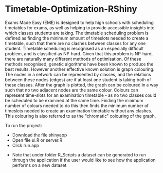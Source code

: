# Timetable-Optimization-RShiny
Exams Made Easy (EME) is designed to help high schools with scheduling timetables for exams, as well as helping to provide accessible insights into which classes students are taking. The timetable scheduling problem is defined as finding the minimum amount of timeslots needed to create a timetable, such that there are no clashes between classes for any one student. Timetable scheduling is recognised as an especially difficult problem, and is classified as NP-hard. Given that this problem is NP-hard, there are naturally many different methods of optimisation. Of these methods recognised, genetic algorithms have been known to produce the best results. However another effective known solution is graph colouring. The nodes in a network can be represented by classes, and the relations between these nodes (edges) are if at least one student is taking both of these classes. After the graph is plotted, the graph can be coloured in a way such that no two adjacent nodes are the same colour. Colours can represent time-slots for an examination timetable - as no two classes could be scheduled to be examined at the same time. Finding the minimum number of colours needed to do this then finds the minimum number of timeslots needed to create an examination timetable without any clashes. This colouring is also referred to as the "chromatic" colouring of the graph.

To run the project:
* Download the file shinyapp
* Open file ui.R or server.R
* Click run.app

- Note that under folder R_Scripts a dataset can be generated to run through the application if the user would like to see how the application performs on a new dataset.
